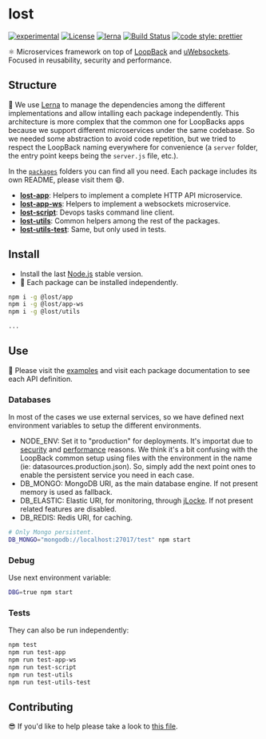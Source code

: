 # lost

[![experimental](http://badges.github.io/stability-badges/dist/experimental.svg)](http://github.com/badges/stability-badges)
[![License](https://img.shields.io/badge/License-Apache%202.0-blue.svg)](https://opensource.org/licenses/Apache-2.0)
[![lerna](https://img.shields.io/badge/maintained%20with-lerna-cc00ff.svg)](https://lernajs.io/)
[![Build Status](https://travis-ci.org/IBMresearch/lost.svg?branch=master)](https://travis-ci.org/IBMresearch/lost)
[![code style: prettier](https://img.shields.io/badge/code_style-prettier-ff69b4.svg?style=flat-square)](https://github.com/prettier/prettier)

:atom_symbol: Microservices framework on top of [LoopBack](http://loopback.io) and [uWebsockets](https://github.com/uNetworking/uWebSockets). Focused in reusability, security and performance.

## Structure

:construction: We use [Lerna](https://github.com/lerna/lerna) to manage the dependencies among the different implementations and allow intalling each package independently. This architecture is more complex that the common one for LoopBacks apps because we support different microservices under the same codebase. So we needed some abstraction to avoid code repetition, but we tried to respect the LoopBack naming everywhere for convenience (a `server` folder, the entry point keeps being the `server.js` file, etc.).

In the [`packages`](packages) folders you can find all you need. Each package includes its own README, please visit them :smile:.

- [**lost-app**](packages/lost-app): Helpers to implement a complete HTTP API microservice.
- [**lost-app-ws**](packages/lost-app-ws): Helpers to implement a websockets microservice.
- [**lost-script**](packages/lost-script): Devops tasks command line client.
- [**lost-utils**](packages/lost-utils): Common helpers among the rest of the packages.
- [**lost-utils-test**](packages/lost-utils-test): Same, but only used in tests.

## Install

- Install the last [Node.js](https://nodejs.org/download) stable version.
- :pizza: Each package can be installed independently.

```sh
npm i -g @lost/app
npm i -g @lost/app-ws
npm i -g @lost/utils

...
```

## Use

:rocket: Please visit the [examples](example) and visit each package documentation to see each API definition.

### Databases

In most of the cases we use external services, so we have defined next environment variables to setup the different environments.

- NODE_ENV: Set it to "production" for deployments. It's importat due to [security](https://github.com/jesusprubio/strong-node#12-returned-errors-dont-include-sensitive-information-about-the-environment-stack-paths-db-queries-etc-cwe-209) and [performance](https://www.dynatrace.com/news/blog/the-drastic-effects-of-omitting-node_env-in-your-express-js-applications) reasons. We think it's a bit confusing with the LoopBack common setup using files with the environment in the name (ie: datasources.production.json). So, simply add the next point ones to enable the persistent service you need in each case.
- DB_MONGO: MongoDB URI, as the main database engine. If not present memory is used as fallback.
- DB_ELASTIC: Elastic URI, for monitoring, through [jLocke](https://github.com/IBMResearch/jlocke). If not present related features are disabled.
- DB_REDIS: Redis URI, for caching.

```sh
# Only Mongo persistent.
DB_MONGO="mongodb://localhost:27017/test" npm start
```

### Debug

Use next environment variable:

```sh
DBG=true npm start
```

### Tests

They can also be run independently:

```sh
npm test
npm run test-app
npm run test-app-ws
npm run test-script
npm run test-utils
npm run test-utils-test
```

## Contributing

:sunglasses: If you'd like to help please take a look to [this file](.github/CONTRIBUTING.md).
